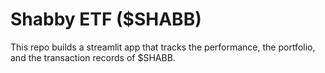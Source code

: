 # Shabby ETF (\$SHABB)
This repo builds a streamlit app that tracks the performance, the portfolio, and the transaction records of $SHABB.
